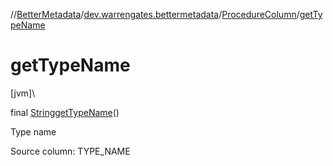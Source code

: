 //[BetterMetadata](../../../index.md)/[dev.warrengates.bettermetadata](../index.md)/[ProcedureColumn](index.md)/[getTypeName](get-type-name.md)

# getTypeName

[jvm]\

final [String](https://docs.oracle.com/javase/8/docs/api/java/lang/String.html)[getTypeName](get-type-name.md)()

Type name

Source column: TYPE_NAME
